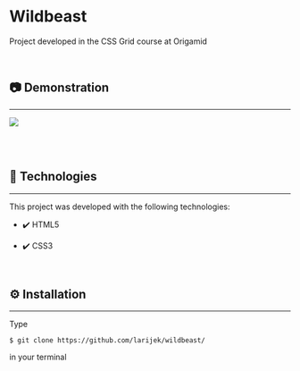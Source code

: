 # Wildbeast
Project developed in the CSS Grid course at Origamid

<br>
<h2>📷 Demonstration</h2>
<hr>
<p>
     <img src="https://user-images.githubusercontent.com/112007806/188524937-01a66175-30f3-458c-852c-e98f70497ad9.png">
</p>
<br>
<br>
<h2>🚀 Technologies</h2>
<hr>
<p>This project was developed with the following technologies:</p>
<ul>
    <li><p>✔️ HTML5</p></li>
    <li><p>✔️ CSS3</p></li>
</ul>
<br>
<h2>⚙️ Installation</h2>
<hr>
<p>Type <pre><code>$ git clone https://github.com/larijek/wildbeast/</code></pre> in your terminal</p>
<br>

